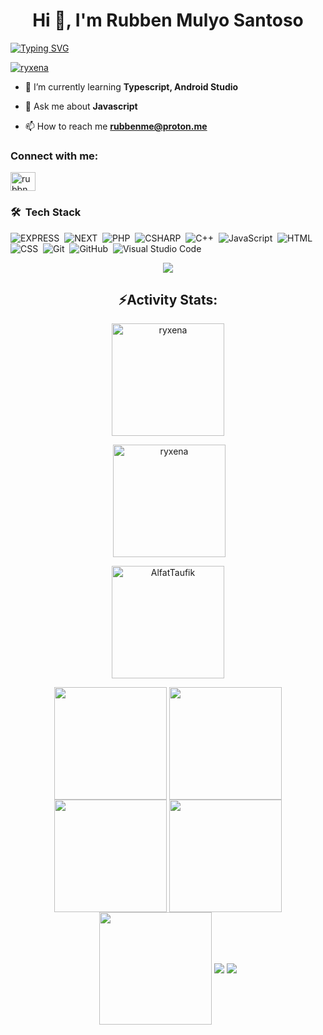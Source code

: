 <h1 align="center">Hi 👋, I'm Rubben Mulyo Santoso</h1>
<a href="https://git.io/typing-svg"><img src="https://readme-typing-svg.demolab.com?font=Fira+Code&weight=500&pause=1000&center=true&random=true&width=435&lines=Backend+Dev;Javascript+%26+Typescript+" alt="Typing SVG" /></a>

<p align="left"> <a href="https://github.com/ryo-ma/github-profile-trophy"><img src="https://github-profile-trophy.vercel.app/?username=ryxena" alt="ryxena" /></a> </p>

- 🌱 I’m currently learning **Typescript, Android Studio**

- 💬 Ask me about **Javascript**

- 📫 How to reach me **rubbenme@proton.me**

<h3 align="left">Connect with me:</h3>
<p align="left">
<a href="https://instagram.com/rubbnms" target="blank"><img align="center" src="https://raw.githubusercontent.com/rahuldkjain/github-profile-readme-generator/master/src/images/icons/Social/instagram.svg" alt="rubbnms" height="30" width="40" /></a>
</p>

### 🛠 &nbsp;Tech Stack
![EXPRESS](https://img.shields.io/badge/-express-05122A?style=for-the-badge&logo=express)&nbsp;
![NEXT](https://img.shields.io/badge/-next%20js-05122A?style=for-the-badge&logo=nextdotjs)&nbsp;
![PHP](https://img.shields.io/badge/-php-05122A?style=for-the-badge&logo=php)&nbsp;
![CSHARP](https://img.shields.io/badge/-csharp-05122A?style=for-the-badge&logo=csharp)&nbsp;
![C++](https://img.shields.io/badge/-C++-05122A?style=for-the-badge&logo=C%2B%2B&logoColor=00599C)&nbsp;
![JavaScript](https://img.shields.io/badge/-JavaScript-05122A?style=for-the-badge&logo=javascript)&nbsp;
![HTML](https://img.shields.io/badge/-HTML-05122A?style=for-the-badge&logo=HTML5)&nbsp;
![CSS](https://img.shields.io/badge/-CSS-05122A?style=for-the-badge&logo=CSS3&logoColor=1572B6)&nbsp;
![Git](https://img.shields.io/badge/-Git-05122A?style=for-the-badge&logo=git)&nbsp;
![GitHub](https://img.shields.io/badge/-GitHub-05122A?style=for-the-badge&logo=github)&nbsp;
![Visual Studio Code](https://img.shields.io/badge/-Visual%20Studio%20Code-05122A?style=for-the-badge&logo=visual-studio-code&logoColor=007ACC)&nbsp;


<div align="center">
<img align="center" src="https://user-images.githubusercontent.com/73097560/115834477-dbab4500-a447-11eb-908a-139a6edaec5c.gif"><h2 align="center">⚡Activity Stats:</h2>
<img align="center" height="180em" src="https://github-readme-stats.vercel.app/api/top-langs/?username=ryxena&layout=compact&theme=react" alt=ryxena />

<p>&nbsp;<img align="center" height="180em" src="https://github-readme-stats.vercel.app/api?username=ryxena&show_icons=true&locale=en&theme=react" alt="ryxena" /></p>

<p><img align="center" height="180em" src="https://github-readme-streak-stats.herokuapp.com/?user=ryxena&theme=react" alt="AlfatTaufik" /></p>

<img align="center" src="http://github-profile-summary-cards.vercel.app/api/cards/stats?username=ryxena&theme=react" height="180em" />
<img align="center" src="http://github-profile-summary-cards.vercel.app/api/cards/most-commit-language?username=ryxena&theme=react" height="180em" />
<img align="center" src="http://github-profile-summary-cards.vercel.app/api/cards/repos-per-language?username=ryxena&theme=react" height="180em" />
<img align="center" src="http://github-profile-summary-cards.vercel.app/api/cards/productive-time?username=ryxena&theme=react" height="180em" />
<img align="center" src="http://github-profile-summary-cards.vercel.app/api/cards/profile-details?username=ryxena&theme=react" height="180em" />
<img align="center" src="https://user-images.githubusercontent.com/73097560/115834477-dbab4500-a447-11eb-908a-139a6edaec5c.gif">
<img align="center" src="https://github-readme-activity-graph.vercel.app/graph?username=ryxena&theme=react-dark"/>
</div>
